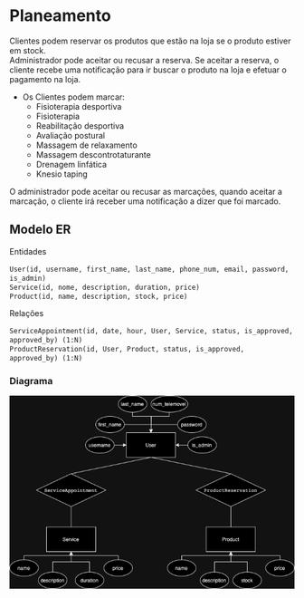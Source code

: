 # Planeamento

Clientes podem reservar os produtos que estão na loja se o produto estiver em stock.  
Administrador pode aceitar ou recusar a reserva. Se aceitar a reserva, o cliente recebe uma notificação para ir buscar o produto na loja e efetuar o pagamento na loja.  
- Os Clientes podem marcar:  
    * Fisioterapia desportiva  
    * Fisioterapia  
    * Reabilitação desportiva   
    * Avaliação postural  
    * Massagem de relaxamento  
    * Massagem descontrotaturante  
    * Drenagem linfática  
    * Knesio taping
       
O administrador pode aceitar ou recusar as marcações, quando aceitar a marcação, o cliente irá receber uma notificação a dizer que foi marcado. 


## Modelo ER

Entidades
```
User(id, username, first_name, last_name, phone_num, email, password, is_admin)
Service(id, nome, description, duration, price)
Product(id, name, description, stock, price)
```

Relações
```
ServiceAppointment(id, date, hour, User, Service, status, is_approved, approved_by) (1:N)
ProductReservation(id, User, Product, status, is_approved, approved_by) (1:N)
```
### Diagrama
![diagrama](https://raw.githubusercontent.com/sixpackacademy/plan/908f626113453669412213cc7c02e487a49274f9/diagrama.drawio.png)
